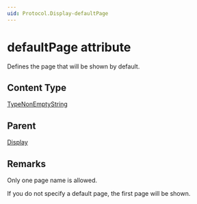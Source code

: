 ```yaml
---
uid: Protocol.Display-defaultPage
---
```


# defaultPage attribute

Defines the page that will be shown by default.

## Content Type

[TypeNonEmptyString](xref:Protocol-TypeNonEmptyString)

## Parent

[Display](xref:Protocol.Display)

## Remarks

Only one page name is allowed.

If you do not specify a default page, the first page will be shown.
